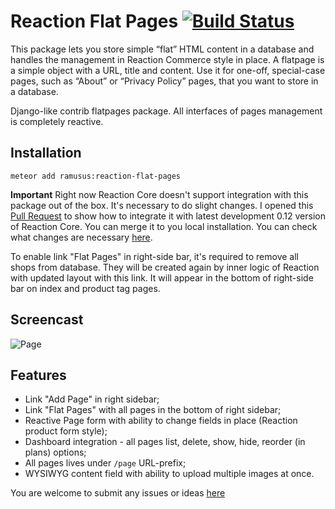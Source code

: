 Reaction Flat Pages [![Build Status](https://travis-ci.org/ramusus/reaction-flat-pages.png?branch=master)](https://travis-ci.org/ramusus/reaction-flat-pages)
===================

This package lets you store simple “flat” HTML content in a database and handles the management in Reaction Commerce
style in place. A flatpage is a simple object with a URL, title and content. Use it for one-off, special-case pages,
such as “About” or “Privacy Policy” pages, that you want to store in a database.

Django-like contrib flatpages package. All interfaces of pages management is completely reactive.

Installation
------------

    meteor add ramusus:reaction-flat-pages

**Important** Right now Reaction Core doesn't support integration with this package out of the box. It's necessary to do 
slight changes. I opened this [Pull Request](https://github.com/reactioncommerce/reaction/pull/805) 
to show how to integrate it with latest development 0.12 version of Reaction Core. You can merge it to you local 
installation. You can check what changes are necessary 
[here](https://github.com/reactioncommerce/reaction/pull/805/files).

To enable link "Flat Pages" in right-side bar, it's required to remove all shops from database. They will be
created again by inner logic of Reaction with updated layout with this link. It will appear in the bottom of right-side bar
on index and product tag pages.

Screencast
----------

![Page](https://s3.amazonaws.com/f.cl.ly/items/160r1h2F162d2Y0J3L0Z/Screen%20Recording%202016-03-11%20at%2005.38%20PM.gif?v=1c4a217a)

Features
--------

* Link "Add Page" in right sidebar;
* Link "Flat Pages" with all pages in the bottom of right sidebar;
* Reactive Page form with ability to change fields in place (Reaction product form style);
* Dashboard integration - all pages list, delete, show, hide, reorder (in plans) options;
* All pages lives under `/page` URL-prefix;
* WYSIWYG content field with ability to upload multiple images at once.

You are welcome to submit any issues or ideas [here](https://github.com/ramusus/reaction-flat-pages/issues/)
